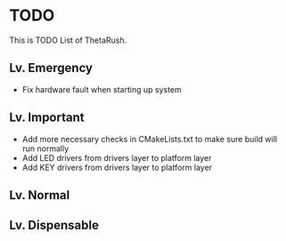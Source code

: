 # TODO

This is TODO List of ThetaRush.

## Lv. Emergency

- Fix hardware fault when starting up system

## Lv. Important

- Add more necessary checks in CMakeLists.txt to make sure build will run normally
- Add LED drivers from drivers layer to platform layer
- Add KEY drivers from drivers layer to platform layer

## Lv. Normal

## Lv. Dispensable
